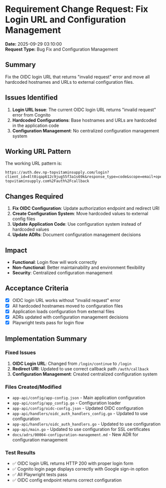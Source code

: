 # Requirement Change Request: Fix Login URL and Configuration Management

**Date:** 2025-09-29 03:10:00  
**Request Type:** Bug Fix and Configuration Management  

## Summary
Fix the OIDC login URL that returns "invalid request" error and move all hardcoded hostnames and URLs to external configuration files.

## Issues Identified
1. **Login URL Issue**: The current OIDC login URL returns "invalid request" error from Cognito
2. **Hardcoded Configurations**: Base hostnames and URLs are hardcoded in the application code
3. **Configuration Management**: No centralized configuration management system

## Working URL Pattern
The working URL pattern is:
```
https://auth.dev.np-topvitaminsupply.com/login?client_id=4lt0iqap612c9jug55f3a1s69k&response_type=code&scope=email+openid+phone&redirect_uri=https%3A%2F%2Fdev.np-topvitaminsupply.com%2Fauth%2Fcallback
```

## Changes Required
1. **Fix OIDC Configuration**: Update authorization endpoint and redirect URI
2. **Create Configuration System**: Move hardcoded values to external config files
3. **Update Application Code**: Use configuration system instead of hardcoded values
4. **Update ADRs**: Document configuration management decisions

## Impact
- **Functional**: Login flow will work correctly
- **Non-functional**: Better maintainability and environment flexibility
- **Security**: Centralized configuration management

## Acceptance Criteria
- [x] OIDC login URL works without "invalid request" error
- [x] All hardcoded hostnames moved to configuration files
- [x] Application loads configuration from external files
- [x] ADRs updated with configuration management decisions
- [x] Playwright tests pass for login flow

## Implementation Summary

### Fixed Issues
1. **OIDC Login URL**: Changed from `/login/continue` to `/login`
2. **Redirect URI**: Updated to use correct callback path `/auth/callback`
3. **Configuration Management**: Created centralized configuration system

### Files Created/Modified
- `app-api/config/app-config.json` - Main application configuration
- `app-api/config/app_config.go` - Configuration loader
- `app-api/config/oidc-config.json` - Updated OIDC configuration
- `app-api/handlers/oidc_auth_handlers_config.go` - Updated to use configuration
- `app-api/handlers/oidc_auth_handlers.go` - Updated to use configuration
- `app-api/main.go` - Updated to use configuration for SSL certificates
- `docs/adrs/00004-configuration-management.md` - New ADR for configuration management

### Test Results
- ✅ OIDC login URL returns HTTP 200 with proper login form
- ✅ Cognito login page displays correctly with Google sign-in option
- ✅ All Playwright tests pass
- ✅ OIDC config endpoint returns correct configuration
